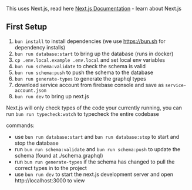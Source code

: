 This uses Next.js, read here [Next.js Documentation](https://nextjs.org/docs) - learn about Next.js

## First Setup

1. `bun install` to install dependencies (we use https://bun.sh for dependency installs)
2. `bun run database:start` to bring up the database (runs in docker)
3. `cp .env.local.example .env.local` and set local env variables
4. `bun run schema:validate` to check the schema is valid
5. `bun run schema:push` to push the schema to the database
6. `bun run generate-types` to generate the graphql types
7. download service account from firebase console and save as
   `service-account.json`
8. `bun run dev` to bring up next.js

Next.js will only check types of the code your currently running, you can run `bun run typecheck:watch` to typecheck the entire codebase

commands:
 - use `bun run database:start` and `bun run database:stop` to start and stop the database
 - run `bun run schema:validate` and `bun run schema:push` to update the schema (found at ./schema.graphql)
 - run `bun run generate-types` if the schema has changed to pull the correct types in to the project
 - use `bun run dev` to start the next.js development server and open http://localhost:3000 to view